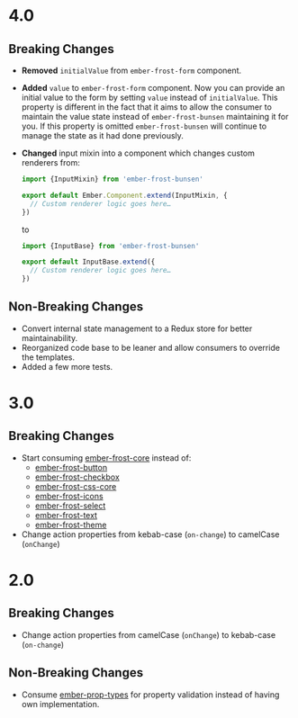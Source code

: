 # 4.0

## Breaking Changes

* **Removed** `initialValue` from `ember-frost-form` component.
* **Added** `value` to `ember-frost-form` component. Now you can provide an initial value to the form
  by setting `value` instead of `initialValue`. This property is different in the fact that it aims
  to allow the consumer to maintain the value state instead of `ember-frost-bunsen` maintaining it
  for you. If this property is omitted `ember-frost-bunsen` will continue to manage the state as it
  had done previously.
* **Changed** input mixin into a component which changes custom renderers from:

  ```javascript
  import {InputMixin} from 'ember-frost-bunsen'

  export default Ember.Component.extend(InputMixin, {
    // Custom renderer logic goes here…
  })
  ```

  to

  ```javascript
  import {InputBase} from 'ember-frost-bunsen'

  export default InputBase.extend({
    // Custom renderer logic goes here…
  })
  ```

## Non-Breaking Changes

* Convert internal state management to a Redux store for better maintainability.
* Reorganized code base to be leaner and allow consumers to override the templates.
* Added a few more tests.

# 3.0

## Breaking Changes

* Start consuming [ember-frost-core](https://github.com/ciena-frost/ember-frost-core) instead of:
  * [ember-frost-button](https://github.com/ciena-frost/ember-frost-button)
  * [ember-frost-checkbox](https://github.com/ciena-frost/ember-frost-checkbox)
  * [ember-frost-css-core](https://github.com/ciena-frost/ember-frost-css-core)
  * [ember-frost-icons](https://github.com/ciena-frost/ember-frost-icons)
  * [ember-frost-select](https://github.com/ciena-frost/ember-frost-select)
  * [ember-frost-text](https://github.com/ciena-frost/ember-frost-text)
  * [ember-frost-theme](https://github.com/ciena-frost/ember-frost-theme)
* Change action properties from kebab-case (`on-change`) to camelCase (`onChange`)

# 2.0

## Breaking Changes

* Change action properties from camelCase (`onChange`) to kebab-case (`on-change`)

## Non-Breaking Changes

* Consume [ember-prop-types](https://github.com/ciena-blueplanet/ember-prop-types) for property validation instead of having own implementation.
